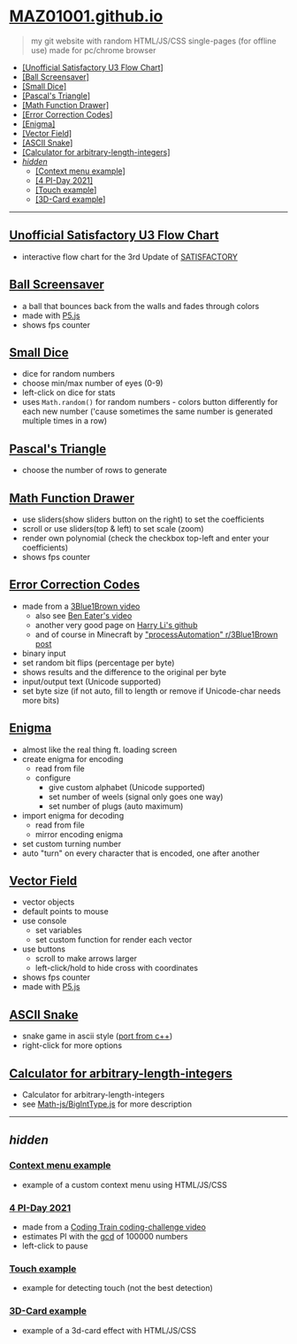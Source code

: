 # [MAZ01001.github.io](https://maz01001.github.io/)

> my git website with random HTML/JS/CSS single-pages (for offline use)
> made for pc/chrome browser

+ [[Unofficial Satisfactory U3 Flow Chart]](#unofficial-satisfactory-u3-flow-chart)
+ [[Ball Screensaver]](#ball-screensaver)
+ [[Small Dice]](#small-dice)
+ [[Pascal's Triangle]](#pascals-triangle)
+ [[Math Function Drawer]](#math-function-drawer)
+ [[Error Correction Codes]](#error-correction-codes)
+ [[Enigma]](#enigma)
+ [[Vector Field]](#vector-field)
+ [[ASCII Snake]](#ascii-snake)
+ [[Calculator for arbitrary-length-integers]](#Calculator-for-arbitrary-length-integers)
+ [_hidden_](#hidden)
  + [[Context menu example]](#context-menu-example)
  + [[4 PI-Day 2021]](#4-pi-day-2021)
  + [[Touch example]](#touch-example)
  + [[3D-Card example]](#3d-card-example)

----

## [Unofficial Satisfactory U3 Flow Chart](./site/flowchart/index.html)

+ interactive flow chart for the 3rd Update of [SATISFACTORY](https://www.satisfactorygame.com/)

## [Ball Screensaver](./site/canvas%20ball.html)

+ a ball that bounces back from the walls and fades through colors
+ made with [P5.js](https://p5js.org/)
+ shows fps counter

## [Small Dice](./site/dice.html)

+ dice for random numbers
+ choose min/max number of eyes (0-9)
+ left-click on dice for stats
+ uses `Math.random()` for random numbers - colors button differently for each new number ('cause sometimes the same number is generated multiple times in a row)

## [Pascal's Triangle](./site/pascal's%20triangle.html)

+ choose the number of rows to generate

## [Math Function Drawer](./site/math%20function%20drawer.html)

+ use sliders(show sliders button on the right) to set the coefficients
+ scroll or use sliders(top & left) to set scale (zoom)
+ render own polynomial (check the checkbox top-left and enter your coefficients)
+ shows fps counter

## [Error Correction Codes](./site/code%20error%20correction.html)

+ made from a [3Blue1Brown video](https://youtu.be/X8jsijhllIA)
  + also see [Ben Eater's video](https://youtu.be/h0jloehRKas)
  + another very good page on [Harry Li's github](https://harryli0088.github.io/hamming-code/)
  + and of course in Minecraft by ["processAutomation" r/3Blue1Brown post](https://www.reddit.com/r/3Blue1Brown/comments/iochkl/)
+ binary input
+ set random bit flips (percentage per byte)
+ shows results and the difference to the original per byte
+ input/output text (Unicode supported)
+ set byte size (if not auto, fill to length or remove if Unicode-char needs more bits)

## [Enigma](./site/enigma.html)

+ almost like the real thing ft. loading screen
+ create enigma for encoding
  + read from file
  + configure
    + give custom alphabet (Unicode supported)
    + set number of weels (signal only goes one way)
    + set number of plugs (auto maximum)
+ import enigma for decoding
  + read from file
  + mirror encoding enigma
+ set custom turning number
+ auto "turn" on every character that is encoded, one after another

## [Vector Field](./site/vector_field.html)

+ vector objects
+ default points to mouse
+ use console
  + set variables
  + set custom function for render each vector
+ use buttons
  + scroll to make arrows larger
  + left-click/hold to hide cross with coordinates
+ shows fps counter
+ made with [P5.js](https://p5js.org/)

## [ASCII Snake](./site/snake.html)

+ snake game in ascii style ([port from c++](../other-projects#snake_cmd-gamecpp))
+ right-click for more options

## [Calculator for arbitrary-length-integers](./site/BigIntType_calc.html)

+ Calculator for arbitrary-length-integers
+ see [Math-js/BigIntType.js](../Math-Js/README.md#BigIntType.js) for more description

----

## _hidden_

### [Context menu example](./site/context%20menu%20example.html)

+ example of a custom context menu using HTML/JS/CSS

### [4 PI-Day 2021](./site/pi-day_2021.html)

+ made from a [Coding Train coding-challenge video](https://youtu.be/EvS_a921dBo)
+ estimates PI with the [gcd](https://en.wikipedia.org/wiki/Greatest_common_divisor) of 100000 numbers
+ left-click to pause

### [Touch example](./site/touch%20example.html)

+ example for detecting touch (not the best detection)

### [3D-Card example](./site/3d-card%20example.html)

+ example of a 3d-card effect with HTML/JS/CSS
